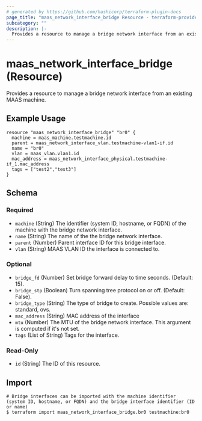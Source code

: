 ```yaml
---
# generated by https://github.com/hashicorp/terraform-plugin-docs
page_title: "maas_network_interface_bridge Resource - terraform-provider-maas"
subcategory: ""
description: |-
  Provides a resource to manage a bridge network interface from an existing MAAS machine.
---
```


# maas_network_interface_bridge (Resource)

Provides a resource to manage a bridge network interface from an existing MAAS machine.

## Example Usage

```
resource "maas_network_interface_bridge" "br0" {
  machine = maas_machine.testmachine.id
  parent = maas_network_interface_vlan.testmachine-vlan1-if.id
  name = "br0"
  vlan = maas_vlan.vlan1.id
  mac_address = maas_network_interface_physical.testmachine-if_1.mac_address
  tags = ["test2","test3"]
}
```

<!-- schema generated by tfplugindocs -->
## Schema

### Required

- `machine` (String) The identifier (system ID, hostname, or FQDN) of the machine with the bridge network interface.
- `name` (String) The name of the the bridge network interface.
- `parent` (Number) Parent interface ID for this bridge interface.
- `vlan` (String) MAAS VLAN ID the interface is connected to.

### Optional

- `bridge_fd` (Number) Set bridge forward delay to time seconds. (Default: 15).
- `bridge_stp` (Boolean) Turn spanning tree protocol on or off. (Default: False).
- `bridge_type` (String) The type of bridge to create. Possible values are: standard, ovs.
- `mac_address` (String) MAC address of the interface
- `mtu` (Number) The MTU of the bridge network interface. This argument is computed if it's not set.
- `tags` (List of String) Tags for the interface.

### Read-Only

- `id` (String) The ID of this resource.


## Import

```
# Bridge interfaces can be imported with the machine identifier (system ID, hostname, or FQDN) and the bridge interface identifier (ID or name)
$ terraform import maas_network_interface_bridge.br0 testmachine:br0
```
